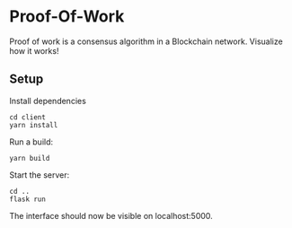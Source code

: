 # Proof-Of-Work

Proof of work is a consensus algorithm in a Blockchain network. Visualize how it works!

## Setup

Install dependencies

```
cd client
yarn install
```

Run a build:

```
yarn build
```

Start the server:

```
cd ..
flask run
```

The interface should now be visible on localhost:5000.
